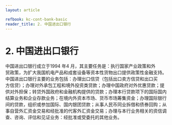 ```yaml
---
layout: article

refbook: kc-cont-bank-basic
reader_title: 2. 中国进出口银行
---
```


# 2. 中国进出口银行

中国进出口银行成立于1994 年4 月，其主要任务是：执行国家产业政策和外<br />
    贸政策，为扩大我国机电产品和成套设备等资本性货物出口提供政策性金融支持。<br />
    中国进出口银行主要的业务包括：办理出口信贷（包括出口卖方信贷和出口买<br />
    方信贷）；办理对外承包工程和境外投资类贷款；办理中国政府对外优惠贷款；提<br />
    供对外担保；转贷外国政府和金融机构提供的贷款；办理本行贷款项下的国际国内<br />
    结算业务和企业存款业务；在境内外资本市场、货币市场筹集资金；办理国际银行<br />
    间的贷款，组织或参加国际、国内银团贷款；从事人民币同业拆借和债券回购；从<br />
    事自营外汇资金交易和经批准的代客外汇资金交易；办理与本行业务相关的资信调<br />
  查、咨询、评估和见证业务：经批准或受委托的其他业务。
